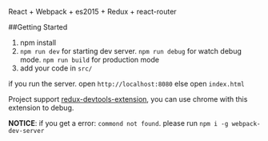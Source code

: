 React + Webpack + es2015 + Redux + react-router

##Getting Started

1. npm install
2. ```npm run dev``` for starting dev server. ```npm run debug``` for watch debug mode. ```npm run build``` for production mode
3. add your code in ```src/```

if you run the server. open ```http://localhost:8080```
else open ```index.html```

Project support [redux-devtools-extension](https://github.com/zalmoxisus/redux-devtools-extension), you can use chrome with this extension to debug.

**NOTICE**: if you get a error: ```commond not found```. please run ```npm i -g webpack-dev-server```

